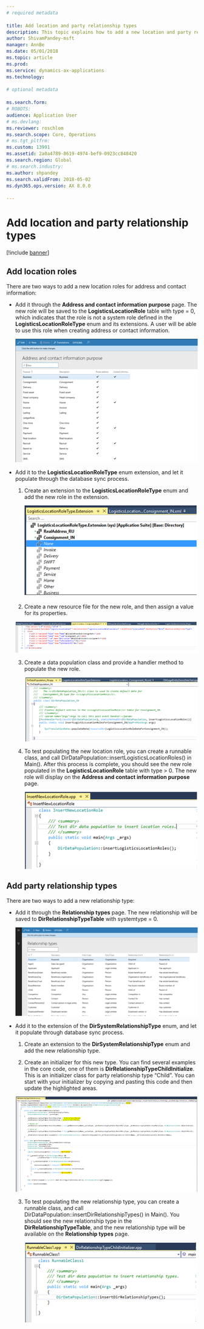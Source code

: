 ```yaml
---
# required metadata

title: Add location and party relationship types
description: This topic explains how to add a new location and party relationship type.
author: ShivamPandey-msft
manager: AnnBe
ms.date: 05/01/2018
ms.topic: article
ms.prod: 
ms.service: dynamics-ax-applications
ms.technology: 

# optional metadata

ms.search.form: 
# ROBOTS: 
audience: Application User
# ms.devlang: 
ms.reviewer: roschlom
ms.search.scope: Core, Operations
# ms.tgt_pltfrm: 
ms.custom: 13991
ms.assetid: 2a0a4789-8619-4974-bef9-0923cc848420
ms.search.region: Global
# ms.search.industry: 
ms.author: shpandey
ms.search.validFrom: 2018-05-02
ms.dyn365.ops.version: AX 8.0.0

---
```


# Add location and party relationship types 

[!include [banner](../includes/banner.md)]

## Add location roles

There are two ways to add a new location roles for address and contact information:

-  Add it through the **Address and contact information purpose** page. The new role will be saved to the **LogisticsLocationRole** table with type = 0, which indicates that the role is not a system role defined in the **LogisticsLocationRoleType** enum and its extensions. A user will be able to use this role when creating address or contact information.

    ![Address and content information purpose](media/Address-Contact.PNG)

-  Add it to the **LogisticsLocationRoleType** enum extension, and let it populate through the database sync process.

    1.  Create an extension to the **LogisticsLocationRoleType** enum and add the new role in the extension. 
  
        ![LogisticsLocationRoleType](media/Logistics.PNG)

    2. Create a new resource file for the new role, and then assign a value for its properties.
     
     ![New resource file](media/Resource.PNG)
        
    3.  Create a data population class and provide a handler method to populate the new role. 

        ![Data population](media/Dirdata.PNG)

    4.  To test populating the new location role, you can create a runnable class, and call DirDataPopulation::insertLogisticsLocationRoles() in Main(). After this process is complete, you should see the new role populated in the **LogisticsLocationRole** table with type \> 0. The new role will display on the **Address and contact information purpose** page.

        ![Insert New Location](media/InsertNewLocation.PNG)

## Add party relationship types 

There are two ways to add a new relationship type:

-   Add it through the **Relationship types** page. The new relationship will be saved to **DirRelationshipTypeTable** with systemtype = 0.

    ![Relationship types](media/Relationship.PNG)

-  Add it to the extension of the **DirSystemRelationshipType** enum, and let it populate through database sync process.

    1.  Create an extension to the **DirSystemRelationshipType** enum and add the new relationship type.

    2. Create an initializer for this new type. You can find several examples in the core code, one of them is  **DirRelationshipTypeChildInitialize**. This is an initializer class for party relationship type “Child”. You can start with your initializer by copying and pasting this code and then update the highlighted areas.
    
    ![DirRelationshipChild](media/DirRelationship.PNG)

    3.  To test populating the new relationship type, you can create a runnable class, and call DirDataPopulation::insertDirRelationshipTypes() in Main(). You should see the new relationship type in the **DirRelationshipTypeTable**, and the new relationship type will be available on the **Relationship types** page.

        ![Runnable class](media/Runnable.PNG)
